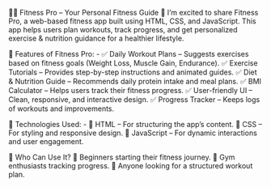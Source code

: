 🏋️‍♂️ Fitness Pro – Your Personal Fitness Guide 💪
I’m excited to share Fitness Pro, a web-based fitness app built using HTML, CSS, and JavaScript. This app helps users plan workouts, track progress, and get personalized exercise & nutrition guidance for a healthier lifestyle.

📌 Features of Fitness Pro: -
✅ Daily Workout Plans – Suggests exercises based on fitness goals (Weight Loss, Muscle Gain, Endurance).
✅ Exercise Tutorials – Provides step-by-step instructions and animated guides.
✅ Diet & Nutrition Guide – Recommends daily protein intake and meal plans.
✅ BMI Calculator – Helps users track their fitness progress.
✅ User-friendly UI – Clean, responsive, and interactive design.
✅ Progress Tracker – Keeps logs of workouts and improvements.

🔧 Technologies Used: -
🔹 HTML – For structuring the app’s content.
🔹 CSS – For styling and responsive design.
🔹 JavaScript – For dynamic interactions and user engagement.

🎯 Who Can Use It?
🔹 Beginners starting their fitness journey.
🔹 Gym enthusiasts tracking progress.
🔹 Anyone looking for a structured workout plan.
